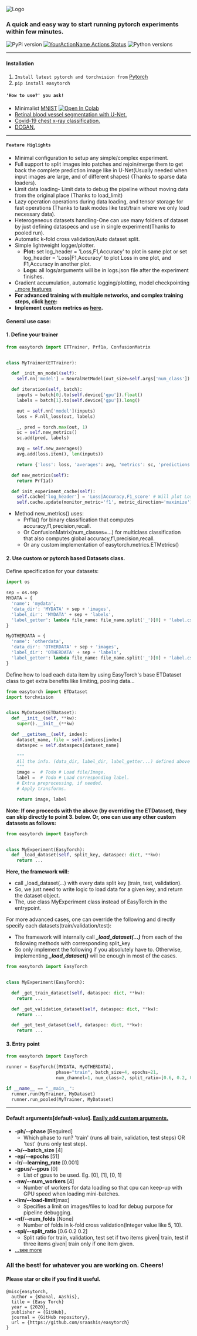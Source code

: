 ![Logo](assets/easytorch.png)

### A quick and easy way to start running pytorch experiments within few minutes.

![PyPi version](https://img.shields.io/pypi/v/easytorch)
[![YourActionName Actions Status](https://github.com/sraashis/easytorch/workflows/build/badge.svg)](https://github.com/sraashis/easytorch/actions)
![Python versions](https://img.shields.io/pypi/pyversions/pybadges.svg)

<hr/>

#### Installation

1. `Install latest pytorch and torchvision from` [Pytorch](https://pytorch.org/)
2. `pip install easytorch`

#### `'How to use?' you ask!`
* Minimalist [MNIST](./examples/MNIST_easytorch_CNN.ipynb) [![Open In Colab](https://colab.research.google.com/assets/colab-badge.svg)](https://colab.research.google.com/github//sraashis/easytorch/blob/master/examples/MNIST_easytorch_CNN.ipynb)
* [Retinal blood vessel segmentation with U-Net.](https://github.com/sraashis/unet-vessel-segmentation-easytorch)
* [Covid-19 chest x-ray classification.](https://github.com/sraashis/covidxfactory)
* [DCGAN.](https://github.com/sraashis/gan-easytorch-celeb-faces)

<hr>


#### `Feature Higlights`
* Minimal configuration to setup any simple/complex experiment.
* Full support to split images into patches and rejoin/merge them to get back the complete prediction image like in U-Net(Usually needed when input images are large, and of different shapes) (Thanks to sparse data loaders).
* Limit data loading- Limit data to debug the pipeline without moving data from the original place (Thanks to load_limit)
* Lazy operation operations during data loading, and tensor storage for fast operations (Thanks to task modes like test/train where we only load necessary data).
* Heterogeneous datasets handling-One can use many folders of dataset by just defining dataspecs and use in single experiment(Thanks to pooled run). 
* Automatic k-fold cross validation/Auto dataset split.
* Simple lightweight logger/plotter. 
  * **Plot:** set log_header = 'Loss,F1,Accuracy' to plot in same plot or set  log_header = 'Loss|F1,Accuracy' to plot Loss in one plot, and F1,Accuracy in another plot.
  * **Logs:** all logs/arguments will be in  logs.json file after the experiment finishes.
* Gradient accumulation, automatic logging/plotting, model checkpointing
  [..more features](assets/Features.md)
* **For advanced training with multiple networks, and complex training steps,
  click [here](assets/AdvancedTraining.md):**
* **Implement custom metrics as [here](assets/CustomMetrics.md).**

#### General use case:
#### 1. Define your trainer
```python
from easytorch import ETTrainer, Prf1a, ConfusionMatrix


class MyTrainer(ETTrainer):

  def _init_nn_model(self):
    self.nn['model'] = NeuralNetModel(out_size=self.args['num_class'])

  def iteration(self, batch):
    inputs = batch[0].to(self.device['gpu']).float()
    labels = batch[1].to(self.device['gpu']).long()

    out = self.nn['model'](inputs)
    loss = F.nll_loss(out, labels)

    _, pred = torch.max(out, 1)
    sc = self.new_metrics()
    sc.add(pred, labels)

    avg = self.new_averages()
    avg.add(loss.item(), len(inputs))

    return {'loss': loss, 'averages': avg, 'metrics': sc, 'predictions': pred}

  def new_metrics(self):
    return Prf1a()

  def init_experiment_cache(self):
    self.cache['log_header'] = 'Loss|Accuracy,F1_score' # Will plot Loss in one plot, and Accuracy,F1 in another.
    self.cache.update(monitor_metric='f1', metric_direction='maximize') # Model selection

````

* Method new_metrics() uses:
  * Prf1a() for binary classification that computes accuracy,f1,precision,recall.
  * Or ConfusionMatrix(num_classes=...) for multiclass classification that also computes global accuracy,f1,precision,recall. 
  * Or any custom implementation of easytorch.metrics.ETMetrics()


#### 2. Use custom or pytorch based Datasets class.

Define specification for your datasets:

```python
import os

sep = os.sep
MYDATA = {
  'name': 'mydata',
  'data_dir': 'MYDATA' + sep + 'images',
  'label_dir': 'MYDATA' + sep + 'labels',
  'label_getter': lambda file_name: file_name.split('_')[0] + 'label.csv'
}

MyOTHERDATA = {
  'name': 'otherdata',
  'data_dir': 'OTHERDATA' + sep + 'images',
  'label_dir': 'OTHERDATA' + sep + 'labels',
  'label_getter': lambda file_name: file_name.split('_')[0] + 'label.csv'
}
```

Define how to load each data item by using EasyTorch's base ETDataset class to get extra benefits like limiting,
pooling data...

```python
from easytorch import ETDataset
import torchvision


class MyDataset(ETDataset):
  def __init__(self, **kw):
    super().__init__(**kw)

  def __getitem__(self, index):
    dataset_name, file = self.indices[index]
    dataspec = self.dataspecs[dataset_name]

    """
    All the info. (data_dir, label_dir, label_getter...) defined above will be in dataspec.
    """
    image =  # Todo # Load file/Image. 
    label =  # Todo # Load corresponding label.
    # Extra preprocessing, if needed.
    # Apply transforms.

    return image, label
```

**Note: If one proceeds with the above (by overriding the ETDataset), they can skip directly to point 3. below. Or, one can use any other custom datasets as follows:**

```python
from easytorch import EasyTorch


class MyExperiment(EasyTorch):
  def _load_dataset(self, split_key, dataspec: dict, **kw):
    return ...
```

**Here, the framework will:**

* call _load_dataset(...) with every data split key (train, test, validation).
* So, we just need to write logic to load data for a given key, and return the dataset object.
* The, use class MyExperiment class instead of EasyTorch in the entrypoint.

For more advanced cases, one can override the following and directly specify each datasets(train/validation/test):

* The framework will internally call ***_load_dataset(...)*** from each of the following methods with corresponding
  split_key
* So only implement the following if you absolutely have to. Otherwise, implementing ***_load_dataset()*** will be
  enough in most of the cases.

```python
from easytorch import EasyTorch


class MyExperiment(EasyTorch):

  def _get_train_dataset(self, dataspec: dict, **kw):
    return ...

  def _get_validation_dataset(self, dataspec: dict, **kw):
    return ...

  def _get_test_dataset(self, dataspec: dict, **kw):
    return ...

```

#### 3. Entry point

```python
from easytorch import EasyTorch

runner = EasyTorch([MYDATA, MyOTHERDATA],
                   phase="train", batch_size=4, epochs=21,
                   num_channel=1, num_class=2, split_ratio=[0.6, 0.2, 0.2]) # or num_folds=5 (exclusive with split_ratio)

if __name__ == "__main__":
  runner.run(MyTrainer, MyDataset)
  runner.run_pooled(MyTrainer, MyDataset)
```

<hr />

#### Default arguments[default-value]. [Easily add custom arguments.](assets/DefaultArgs.md)

* **-ph/--phase** [Required]
  * Which phase to run? 'train' (runs all train, validation, test steps) OR 'test' (runs only test step).
* **-b/--batch_size** [4]
* **-ep/--epochs** [51]
* **-lr/--learning_rate** [0.001]
* -**gpus/--gpus** [0]
  * List of gpus to be used. Eg. [0], [1], [0, 1]
* **-nw/--num_workers** [4]
  * Number of workers for data loading so that cpu can keep-up with GPU speed when loading mini-batches.
* **-lim/--load-limit**[max]
  * Specifies a limit on images/files to load for debug purpose for pipeline debugging.
* **-nf/--num_folds** [None]
  * Number of folds in k-fold cross validation(Integer value like 5, 10).
* **-spl/--split_ratio** [0.6 0.2 0.2]
  * Split ratio for train, validation, test set if two items given| train, test if three items given| train only if one
    item given.
* [...see more](assets/DefaultArgs.md)

### All the best! for whatever you are working on. Cheers!

#### Please star or cite if you find it useful.

```
@misc{easytorch,
  author = {Khanal, Aashis},
  title = {Easy Torch}
  year = {2020},
  publisher = {GitHub},
  journal = {GitHub repository},
  url = {https://github.com/sraashis/easytorch}
}
```

